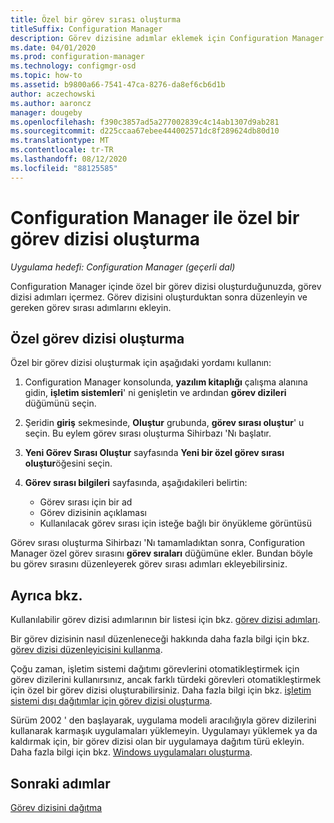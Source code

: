 ```yaml
---
title: Özel bir görev sırası oluşturma
titleSuffix: Configuration Manager
description: Görev dizisine adımlar eklemek için Configuration Manager bir özel görev dizisini düzenleyin.
ms.date: 04/01/2020
ms.prod: configuration-manager
ms.technology: configmgr-osd
ms.topic: how-to
ms.assetid: b9800a66-7541-47ca-8276-da8ef6cb6d1b
author: aczechowski
ms.author: aaroncz
manager: dougeby
ms.openlocfilehash: f390c3857ad5a277002839c4c14ab1307d9ab281
ms.sourcegitcommit: d225ccaa67ebee444002571dc8f289624db80d10
ms.translationtype: MT
ms.contentlocale: tr-TR
ms.lasthandoff: 08/12/2020
ms.locfileid: "88125585"
---
```

# <a name="create-a-custom-task-sequence-with-configuration-manager"></a>Configuration Manager ile özel bir görev dizisi oluşturma

*Uygulama hedefi: Configuration Manager (geçerli dal)*

Configuration Manager içinde özel bir görev dizisi oluşturduğunuzda, görev dizisi adımları içermez. Görev dizisini oluşturduktan sonra düzenleyin ve gereken görev sırası adımlarını ekleyin.  

## <a name="create-a-custom-task-sequence"></a><a name="BKMK_CustomTS"></a>Özel görev dizisi oluşturma

Özel bir görev dizisi oluşturmak için aşağıdaki yordamı kullanın:

1. Configuration Manager konsolunda, **yazılım kitaplığı** çalışma alanına gidin, **işletim sistemleri**' ni genişletin ve ardından **görev dizileri** düğümünü seçin.  

1. Şeridin **giriş** sekmesinde, **Oluştur** grubunda, **görev sırası oluştur**' u seçin. Bu eylem görev sırası oluşturma Sihirbazı 'Nı başlatır.  

1. **Yeni Görev Sırası Oluştur** sayfasında **Yeni bir özel görev sırası oluştur**öğesini seçin.  

1. **Görev sırası bilgileri** sayfasında, aşağıdakileri belirtin:

    - Görev sırası için bir ad
    - Görev dizisinin açıklaması
    - Kullanılacak görev sırası için isteğe bağlı bir önyükleme görüntüsü

Görev sırası oluşturma Sihirbazı 'Nı tamamladıktan sonra, Configuration Manager özel görev sırasını **görev sıraları** düğümüne ekler. Bundan böyle bu görev sırasını düzenleyerek görev sırası adımları ekleyebilirsiniz.  

## <a name="see-also"></a>Ayrıca bkz.

Kullanılabilir görev dizisi adımlarının bir listesi için bkz. [görev dizisi adımları](../understand/task-sequence-steps.md).  

Bir görev dizisinin nasıl düzenleneceği hakkında daha fazla bilgi için bkz. [görev dizisi düzenleyicisini kullanma](../understand/task-sequence-editor.md).  

Çoğu zaman, işletim sistemi dağıtımı görevlerini otomatikleştirmek için görev dizilerini kullanırsınız, ancak farklı türdeki görevleri otomatikleştirmek için özel bir görev dizisi oluşturabilirsiniz. Daha fazla bilgi için bkz. [işletim sistemi dışı dağıtımlar için görev dizisi oluşturma](create-a-task-sequence-for-non-operating-system-deployments.md).

Sürüm 2002 ' den başlayarak, uygulama modeli aracılığıyla görev dizilerini kullanarak karmaşık uygulamaları yüklemeyin. Uygulamayı yüklemek ya da kaldırmak için, bir görev dizisi olan bir uygulamaya dağıtım türü ekleyin. Daha fazla bilgi için bkz. [Windows uygulamaları oluşturma](../../apps/get-started/creating-windows-applications.md#bkmk_tsdt).<!-- 3555953 -->

## <a name="next-steps"></a>Sonraki adımlar

[Görev dizisini dağıtma](deploy-a-task-sequence.md)
